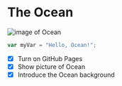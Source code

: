 # The Ocean
![image of Ocean](https://github.com/user-attachments/assets/6cf0685f-3d25-4136-8954-5f493109dff6)

``` javascript
var myVar = "Hello, Ocean!";
```
- [x] Turn on GitHub Pages
- [x] Show picture of Ocean
- [x] Introduce the Ocean background
